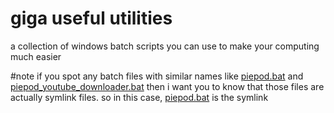 # giga useful utilities
a collection of windows batch scripts you can use to make your computing much easier

#note
if you spot any batch files with similar names like [piepod.bat](https://github.com/eightynine77/giga-useful-utilities/blob/main/giga%20useful%20utilities/piepod.bat) and [piepod_youtube_downloader.bat](https://github.com/eightynine77/giga-useful-utilities/blob/main/giga%20useful%20utilities/piepod_youtube_downloader.bat) then i want you to know that those files are actually symlink files. so in this case, [piepod.bat](https://github.com/eightynine77/giga-useful-utilities/blob/main/giga%20useful%20utilities/piepod.bat) is the symlink
